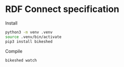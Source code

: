# RDF Connect specification

Install
```bash
python3 -m venv .venv
source .venv/bin/activate
pip3 install bikeshed
```

Compile
```bash
bikeshed watch
```



